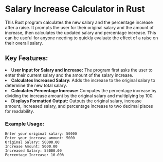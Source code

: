 <h1>Salary Increase Calculator in Rust</h1>

<p>This Rust program calculates the new salary and the percentage increase after a raise. It prompts the user for their original salary and the amount of increase,
then calculates the updated salary and percentage increase. This can be useful for anyone needing to quickly evaluate the effect of a raise on their overall salary.</p>

<h2>Key Features:</h2>

<li><b>User Input for Salary and Increase:</b> The program first asks the user to enter their current salary and the amount of the salary increase.</li>
<li><b>Calculates Increased Salary:</b> Adds the increase to the original salary to determine the new total salary.</li>
<li><b>Calculates Percentage Increase:</b> Computes the percentage increase by dividing the increase amount by the original salary and multiplying by 100.</li>
<li><b>Displays Formatted Output:</b> Outputs the original salary, increase amount, increased salary, and percentage increase to two decimal places for readability.</li>

<h3>Example Usage:</h3>

<pre><code>Enter your original salary: 50000
Enter your increase amount: 5000
Original Salary: 50000.00
Increase Amount: 5000.00
Increased Salary: 55000.00
Percentage Increase: 10.00%</code></pre>
